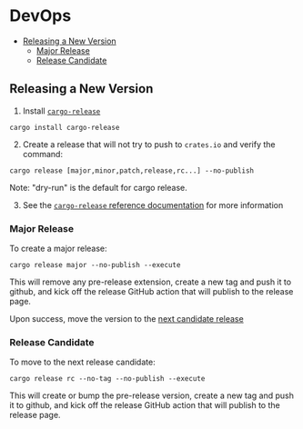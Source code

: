 # DevOps

<!---toc start-->
   * [Releasing a New Version](#releasing-a-new-version)
      * [Major Release](#major-release)
      * [Release Candidate](#release-candidate)

<!---toc end-->

## Releasing a New Version

1. Install [`cargo-release`][cargo-release-link]

```console
cargo install cargo-release
```

2. Create a release that will not try to push to `crates.io` and verify the command:

```console
cargo release [major,minor,patch,release,rc...] --no-publish
```

Note: "dry-run" is the default for cargo release.

3. See the [`cargo-release` reference documentation][cargo-release-docs-link] for more information


### Major Release

To create a major release:

```console
cargo release major --no-publish --execute
```

This will remove any pre-release extension, create a new tag and push it to github, and kick off the release GitHub action that will publish to the release page.

Upon success, move the version to the [next candidate release](#release-candidate)

### Release Candidate

To move to the next release candidate:

```console
cargo release rc --no-tag --no-publish --execute
```

This will create or bump the pre-release version, create a new tag and push it to github, and kick off the release GitHub action that will publish to the release page.

[cargo-release-link]:      https://github.com/crate-ci/cargo-release
[cargo-release-docs-link]: https://github.com/crate-ci/cargo-release/blob/master/docs/reference.md

